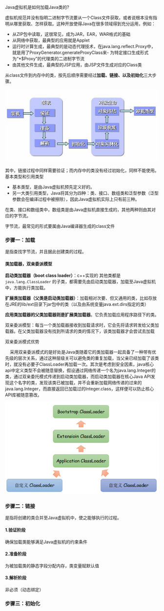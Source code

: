 
  Java虚拟机是如何加载Java类的?

虚拟机规范并没有指明二进制字节流要从一个Class文件获取，或者说根本没有指明从哪里获取、怎样获取。这种开放使得Java在很多领域得到充分运用，例如：

- 从ZIP包中读取，这很常见，成为JAR，EAR，WAR格式的基础
- 从网络中获取，最典型的应用就是Applet
- 运行时计算生成，最典型的是动态代理技术，在java.lang.reflect.Proxy中，就是用了ProxyGenerator.generateProxyClass来- 为特定接口生成形式为“*$Proxy”的代理类的二进制字节流
- 由其他文件生成，最典型的JSP应用，由JSP文件生成对应的Class类 

从class文件到内存中的类，按先后顺序需要经过**加载、链接、以及初始化**三大步骤。

<!--more-->
![类加载过程](/img/class-life.jpeg)

其中，链接过程中同样需要验证；而内存中的类没有经过初始化，同样不能使用。
基本类型和引用类型
- 基本类型，是由Java虚拟机预先定义好的。
- 另一大类引用类型，Java将其分为四种：类、接口、数组类和泛型参数（泛型参数会在编译过程中被擦除），因此Java虚拟机实际上只有前三种。

在类、接口和数组类中，数组类是由Java虚拟机直接生成的，其他两种则由其对应的字节流。

字节流，最常见的形式要属由Java编译器生成的class文件

### 步骤一：加载
是指查找字节流，并且据此创建类的过程。
#### 类加载器，双亲委派模型
**启动类加载器（boot class loader）**：c++实现的
其他类都是`java.lang.ClassLoader` 的子类，都需要先由启动类加载器，加载至Java虚拟机中，方能执行类加载。


**扩展类加载器（父类是启动类加载器）**：加载相对次要、但又通用的类，比如存放在JRE的lib/ext目录下jar包中的类（以及由系统变量java.ext.dirs指定的类）


**应用类加载器的父类加载器则是扩展类加载器**。它负责加载应用程序路径下的类。

双亲委派模型：每当一个类加载器接收到加载请求时，它会先将请求转发给父类加载器。在父类加载器没有找到所请求的类的情况下，该类加载器才会尝试去加载

双亲委派模式优势

    采用双亲委派模式的是好处是Java类随着它的类加载器一起具备了一种带有优先级的层次关系，通过这种层级关可以避免类的重复加载，当父亲已经加载了该类时，就没有必要子ClassLoader再加载一次。其次是考虑到安全因素，java核心api中定义类型不会被随意替换，假设通过网络传递一个名为java.lang.Integer的类，通过双亲委托模式传递到启动类加载器，而启动类加载器在核心Java API发现这个名字的类，发现该类已被加载，并不会重新加载网络传递的过来的java.lang.Integer，而直接返回已加载过的Integer.class，这样便可以防止核心API库被随意篡改。

![类加载过程](/img/class-loader-sort.png)

### 步骤二：链接
是指将创建的类合并至Java虚拟机中，使之能够执行的过程。
#### 1.验证阶段
确保加载类能够满足Java虚拟机的约束条件
#### 2.准备阶段
为被加载类的静态字段分配内存，类变量赋默认值
#### 3.解析阶段
非必须（动态绑定）

### 步骤三：初始化